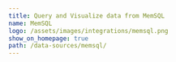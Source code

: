```yaml
---
title: Query and Visualize data from MemSQL
name: MemSQL
logo: /assets/images/integrations/memsql.png
show_on_homepage: true
path: /data-sources/memsql/
---
```

